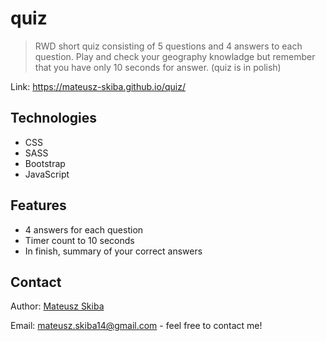 # quiz
> RWD short quiz consisting of 5 questions and 4 answers to each question. Play and check your geography knowladge but remember that you have only 10 seconds for answer. (quiz is in polish)

Link: https://mateusz-skiba.github.io/quiz/

## Technologies
* CSS
* SASS
* Bootstrap
* JavaScript

## Features
* 4 answers for each question
* Timer count to 10 seconds
* In finish, summary of your correct answers

## Contact

Author: [Mateusz Skiba](https://mateusz-skiba.pl/)

Email: mateusz.skiba14@gmail.com - feel free to contact me!
